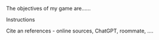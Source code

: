 The objectives of my game are......


Instructions 



Cite an references - online sources, ChatGPT, roommate, ....
